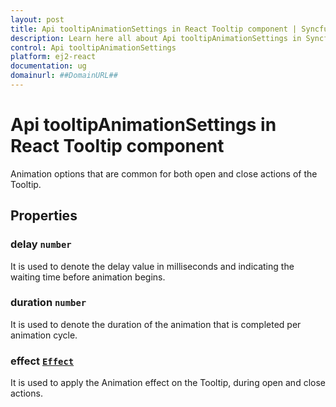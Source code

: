 ```yaml
---
layout: post
title: Api tooltipAnimationSettings in React Tooltip component | Syncfusion
description: Learn here all about Api tooltipAnimationSettings in Syncfusion React Tooltip component of Syncfusion Essential JS 2 and more.
control: Api tooltipAnimationSettings 
platform: ej2-react
documentation: ug
domainurl: ##DomainURL##
---
```


# Api tooltipAnimationSettings in React Tooltip component

Animation options that are common for both open and close actions of the Tooltip.

## Properties

### delay `number`

It is used to denote the delay value in milliseconds and indicating the waiting time before animation begins.

### duration `number`

It is used to denote the duration of the animation that is completed per animation cycle.

### effect [`Effect`](https://ej2.syncfusion.com/react/documentation/api-effect.html)

It is used to apply the Animation effect on the Tooltip, during open and close actions.
